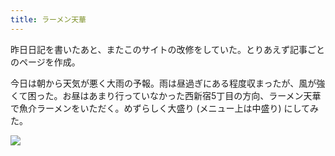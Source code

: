 ```yaml
---
title: ラーメン天華
---
```


昨日日記を書いたあと、またこのサイトの改修をしていた。とりあえず記事ごとのページを作成。

今日は朝から天気が悪く大雨の予報。雨は昼過ぎにある程度収まったが、風が強くて困った。お昼はあまり行っていなかった西新宿5丁目の方向、ラーメン天華で魚介ラーメンをいただく。めずらしく大盛り (メニュー上は中盛り) にしてみた。

![](https://photos.old.apkas.net/medium/202404/20240409-125832.webp)
